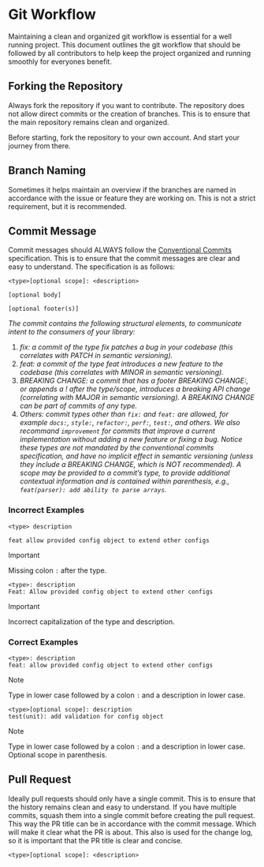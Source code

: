 # Git Workflow

Maintaining a clean and organized git workflow is essential for a well running project. This document outlines the git workflow that should be followed by all contributors to help keep the project organized and running smoothly for everyones benefit.

## Forking the Repository

Always fork the repository if you want to contribute. The repository does not allow direct commits or the creation of branches. This is to ensure that the main repository remains clean and organized.  

Before starting, fork the repository to your own account. And start your journey from there.

## Branch Naming

Sometimes it helps maintain an overview if the branches are named in accordance with the issue or feature they are working on. This is not a strict requirement, but it is recommended.

## Commit Message

Commit messages should ALWAYS follow the [Conventional Commits](https://www.conventionalcommits.org/en/v1.0.0-beta.2/#summary) specification. This is to ensure that the commit messages are clear and easy to understand. The specification is as follows:

```
<type>[optional scope]: <description>

[optional body]

[optional footer(s)]
```

*The commit contains the following structural elements, to communicate intent to the consumers of your library:*
1. *fix: a commit of the type fix patches a bug in your codebase (this correlates with PATCH in semantic versioning).*
2. *feat: a commit of the type feat introduces a new feature to the codebase (this correlates with MINOR in semantic versioning).*
3. *BREAKING CHANGE: a commit that has a footer BREAKING CHANGE:, or appends a ! after the type/scope, introduces a breaking API change (correlating with MAJOR in semantic versioning). A BREAKING CHANGE can be part of commits of any type.*
4. *Others: commit types other than `fix:` and `feat:` are allowed, for example `docs:`, `style:`, `refactor:`, `perf:`, `test:`, and others. We also recommand `improvement` for commits that improve a current implementation without adding a new feature or fixing a bug. Notice these types are not mandated by the conventional commits specification, and have no implicit effect in semantic versioning (unless they include a BREAKING CHANGE, which is NOT recommended). A scope may be provided to a commit’s type, to provide additional contextual information and is contained within parenthesis, e.g., `feat(parser): add ability to parse arrays`.*

### Incorrect Examples

```
<type> description

feat allow provided config object to extend other configs
```
> [!IMPORTANT]  
> Missing colon `:` after the type.

```
<type>: description
Feat: Allow provided config object to extend other configs
```
> [!IMPORTANT]  
> Incorrect capitalization of the type and description.

### Correct Examples

```
<type>: description
feat: allow provided config object to extend other configs
```
> [!NOTE]
> Type in lower case followed by a colon `:` and a description in lower case.

```
<type>[optional scope]: description
test(unit): add validation for config object
```
> [!NOTE]
> Type in lower case followed by a colon `:` and a description in lower case. Optional scope in parenthesis.

## Pull Request

Ideally pull requests should only have a single commit. This is to ensure that the history remains clean and easy to understand. If you have multiple commits, squash them into a single commit before creating the pull request. This way the PR title can be in accordance with the commit message. Which will make it clear what the PR is about. This also is used for the change log, so it is important that the PR title is clear and concise.

```
<type>[optional scope]: <description>
```